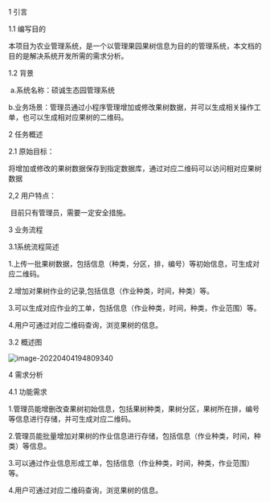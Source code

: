 1 引言

1.1 编写目的

​	本项目为农业管理系统，是一个以管理果园果树信息为目的的管理系统，本文档的目的是解决系统开发所需的需求分析。

1.2 背景

​	a.系统名称：硕诚生态园管理系统

​	b.业务场景：管理员通过小程序管理增加或修改果树数据，并可以生成相关操作工单，也可以生成相对应果树的二维码。



2 任务概述

2.1 原始目标：

​	将增加或修改的果树数据保存到指定数据库，通过对应二维码可以访问相对应果树数据

2,2 用户特点：

​	目前只有管理员，需要一定安全措施。



3 业务流程

3.1系统流程简述

1.上传一批果树数据，包括信息（种类，分区，排，编号）等初始信息，可生成对应二维码。

2.增加对果树作业的记录,包括信息（作业种类，时间，种类）等。

3.可以生成对应作业的工单，包括信息（作业种类，时间，种类，作业范围）等。

4.用户可通过对应二维码查询，浏览果树的信息。

3.2 概述图

![image-20220404194809340](C:\Users\erer\AppData\Roaming\Typora\typora-user-images\image-20220404194809340.png)

4 需求分析

4.1 功能需求

1.管理员能增删改查果树初始信息，包括果树种类，果树分区，果树所在排，编号等信息进行存储，并可生成对应二维码。

2.管理员能批量增加对果树的作业信息进行存储，包括信息（作业种类，时间，种类）等信息。

3.可以通过作业信息形成工单，包括信息（作业种类，时间，种类，作业范围）等。

4.用户可通过对应二维码查询，浏览果树的信息。

